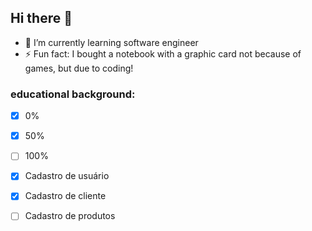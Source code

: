 ## Hi there 👋
- 🌱 I’m currently learning software engineer
- ⚡ Fun fact: I bought a notebook with a graphic card not because of games, but due to coding!

### educational background:
- [x] 0%
- [x] 50%
- [ ] 100%

- [x] Cadastro de usuário
- [x] Cadastro de cliente
- [ ] Cadastro de produtos
<!--
**mibasFerraz/mibasFerraz** is a ✨ _special_ ✨ repository because its `README.md` (this file) appears on your GitHub profile.

Here are some ideas to get you started:

- 🔭 I’m currently working on ...
- 🌱 I’m currently learning ...
- 👯 I’m looking to collaborate on ...
- 🤔 I’m looking for help with ...
- 💬 Ask me about ...
- 📫 How to reach me: ...
- 😄 Pronouns: ...
- ⚡ Fun fact: ...
-->
